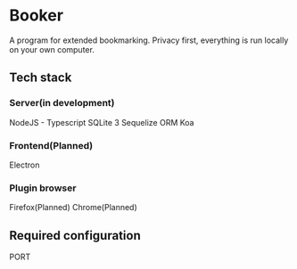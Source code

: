 # Booker

A program for extended bookmarking.
Privacy first, everything is run locally on your own computer.

## Tech stack

### Server(in development)

NodeJS - Typescript
SQLite 3
Sequelize ORM
Koa

### Frontend(Planned)

Electron

### Plugin browser

Firefox(Planned)
Chrome(Planned)

## Required configuration

PORT

